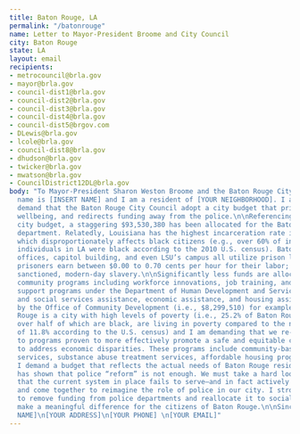 ```yaml
---
title: Baton Rouge, LA
permalink: "/batonrouge"
name: Letter to Mayor-President Broome and City Council
city: Baton Rouge
state: LA
layout: email
recipients:
- metrocouncil@brla.gov
- mayor@brla.gov
- council-dist1@brla.gov
- council-dist2@brla.gov
- council-dist3@brla.gov
- council-dist4@brla.gov
- council-dist5@brgov.com
- DLewis@brla.gov
- lcole@brla.gov
- council-dist8@brla.gov
- dhudson@brla.gov
- twicker@brla.gov
- mwatson@brla.gov
- CouncilDistrict12DL@brla.gov
body: "To Mayor-President Sharon Weston Broome and the Baton Rouge City Council:\n\nMy
  name is [INSERT NAME] and I am a resident of [YOUR NEIGHBORHOOD]. I am writing to
  demand that the Baton Rouge City Council adopt a city budget that prioritizes community
  wellbeing, and redirects funding away from the police.\n\nReferencing the most recent
  city budget, a staggering $93,530,380 has been allocated for the Baton Rouge police
  department. Relatedly, Louisiana has the highest incarceration rate in the nation,
  which disproportionately affects black citizens (e.g., over 60% of incarcerated
  individuals in LA were black according to the 2010 U.S. census). Baton Rouge’s state
  offices, capitol building, and even LSU’s campus all utilize prison labor, where
  prisoners earn between $0.00 to 0.70 cents per hour for their labor; this is state
  sanctioned, modern-day slavery.\n\nSignificantly less funds are allocated for vital
  community programs including workforce innovations, job training, and employment
  support programs under the Department of Human Development and Services (e.g., $736,520)
  and social services assistance, economic assistance, and housing assistance provided
  by the Office of Community Development (i.e., $8,299,510) for example.\n\nBaton
  Rouge is a city with high levels of poverty (i.e., 25.2% of Baton Rouge residents,
  over half of which are black, are living in poverty compared to the national average
  of 11.8% according to the U.S. census) and I am demanding that we re-allocate funds
  to programs proven to more effectively promote a safe and equitable community and
  to address economic disparities. These programs include community-based mental health
  services, substance abuse treatment services, affordable housing programs, and more.
  I demand a budget that reflects the actual needs of Baton Rouge residents.\n\nHistory
  has shown that police “reform” is not enough. We must take a hard look at the ways
  that the current system in place fails to serve–and in fact actively harms–our community,
  and come together to reimagine the role of police in our city. I strongly urge you
  to remove funding from police departments and reallocate it to social services that
  make a meaningful difference for the citizens of Baton Rouge.\n\nSincerely,\n[YOUR
  NAME]\n[YOUR ADDRESS]\n[YOUR PHONE] \n[YOUR EMAIL]"
---
```


